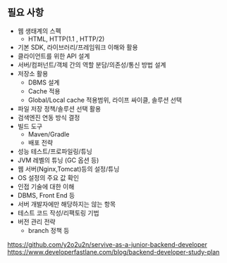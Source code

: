 ## 필요 사항 
- 웹 생태계의 스펙
    - HTML, HTTP(1.1 , HTTP/2)
- 기본 SDK, 라이브러리/프레임워크 이해와 활용
- 클라이언트를 위한 API 설계
- 서버/컴퍼넌트/객체 간의 역할 분담/의존성/통신 방법 설계
- 저장소 활용
    - DBMS 설계
    - Cache 적용
    - Global/Local cache 적용범위, 라이프 싸이클, 솔루션 선택
- 파일 저장 정책/솔루션 선택 활용
- 검색엔진 연동 방식 결정
- 빌드 도구
    - Maven/Gradle
    - 배포 전략
- 성능 테스트/프로파일링/튜닝
- JVM 레벨의 튜닝 (GC 옵션 등)
- 웹 서버(Nginx,Tomcat)등의 설정/튜닝
- OS 설정의 주요 값 확인
- 인접 기술에 대한 이해
- DBMS, Front End 등
- 서버 개발자에만 해당하지는 않는 항목
- 테스트 코드 작성/리팩토링 기법
- 버전 관리 전략
    - branch 정책 등


https://github.com/y2o2u2n/servive-as-a-junior-backend-developer
https://www.developerfastlane.com/blog/backend-developer-study-plan  
